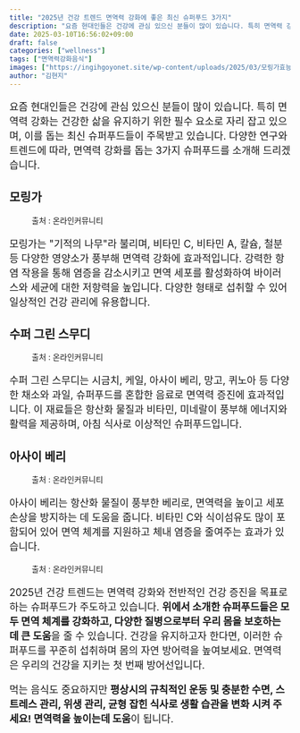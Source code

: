 ```yaml
---
title: "2025년 건강 트렌드 면역력 강화에 좋은 최신 슈퍼푸드 3가지"
description: "요즘 현대인들은 건강에 관심 있으신 분들이 많이 있습니다. 특히 면역력 강화는 건강한 삶을 유지하기 위한 필수 요소로 자리 잡고 있으며, 이를 돕는 최신 슈퍼푸드들이 주목받고 있습니다. 다양한 연구와 트렌드에 따라, 면역력 강화를 돕는 3가지 슈퍼푸드를 소개해 드리겠습"
date: 2025-03-10T16:56:02+09:00
draft: false
categories: ["wellness"]
tags: ["면역력강화음식"]
images: ["https://ingihgoyonet.site/wp-content/uploads/2025/03/모링가효능-1024x683.jpg", "https://ingihgoyonet.site/wp-content/uploads/2025/03/케일-1024x683.jpg", "https://ingihgoyonet.site/wp-content/uploads/2025/03/아사이베리-683x1024.jpg", "https://ingihgoyonet.site/wp-content/uploads/2025/03/면역력음식-1024x905.jpg"]
author: "김현지"
---
```


<p style="font-size:18px">요즘 현대인들은 건강에 관심 있으신 분들이 많이 있습니다. 특히 면역력 강화는 건강한 삶을 유지하기 위한 필수 요소로 자리 잡고 있으며, 이를 돕는 최신 슈퍼푸드들이 주목받고 있습니다. 다양한 연구와 트렌드에 따라, 면역력 강화를 돕는 3가지 슈퍼푸드를 소개해 드리겠습니다.</p> <h2 >모링가</h2> <figure ><img src="https://ingihgoyonet.site/wp-content/uploads/2025/03/모링가효능-1024x683.jpg" alt="" style="aspect-ratio:16/9;object-fit:cover"/><figcaption >출처 : 온라인커뮤니티</figcaption></figure> <p style="font-size:18px">모링가는 "기적의 나무"라 불리며, 비타민 C, 비타민 A, 칼슘, 철분 등 다양한 영양소가 풍부해 면역력 강화에 효과적입니다. 강력한 항염 작용을 통해 염증을 감소시키고 면역 세포를 활성화하여 바이러스와 세균에 대한 저항력을 높입니다. 다양한 형태로 섭취할 수 있어 일상적인 건강 관리에 유용합니다.</p> <h2 >수퍼 그린 스무디</h2> <figure ><img src="https://ingihgoyonet.site/wp-content/uploads/2025/03/케일-1024x683.jpg" alt="" style="aspect-ratio:16/9;object-fit:cover"/><figcaption >출처 : 온라인커뮤니티</figcaption></figure> <p style="font-size:18px">수퍼 그린 스무디는 시금치, 케일, 아사이 베리, 망고, 퀴노아 등 다양한 채소와 과일, 슈퍼푸드를 혼합한 음료로 면역력 증진에 효과적입니다. 이 재료들은 항산화 물질과 비타민, 미네랄이 풍부해 에너지와 활력을 제공하며, 아침 식사로 이상적인 슈퍼푸드입니다.</p> <h2 >아사이 베리</h2> <figure ><img src="https://ingihgoyonet.site/wp-content/uploads/2025/03/아사이베리-683x1024.jpg" alt="" style="aspect-ratio:16/9;object-fit:cover"/><figcaption >출처 : 온라인커뮤니티</figcaption></figure> <p style="font-size:18px">아사이 베리는 항산화 물질이 풍부한 베리로, 면역력을 높이고 세포 손상을 방지하는 데 도움을 줍니다. 비타민 C와 식이섬유도 많이 포함되어 있어 면역 체계를 지원하고 체내 염증을 줄여주는 효과가 있습니다.</p> <figure ><img src="https://ingihgoyonet.site/wp-content/uploads/2025/03/면역력음식-1024x905.jpg" alt="" style="aspect-ratio:16/9;object-fit:cover"/><figcaption >출처 : 온라인커뮤니티</figcaption></figure> <p style="font-size:18px">2025년 건강 트렌드는 면역력 강화와 전반적인 건강 증진을 목표로 하는 슈퍼푸드가 주도하고 있습니다. <strong>위에서 소개한 슈퍼푸드들은 모두 면역 체계를 강화하고, 다양한 질병으로부터 우리 몸을 보호하는 데 큰 도움</strong>을 줄 수 있습니다. 건강을 유지하고자 한다면, 이러한 슈퍼푸드를 꾸준히 섭취하며 몸의 자연 방어력을 높여보세요. 면역력은 우리의 건강을 지키는 첫 번째 방어선입니다.</p> <p style="font-size:18px">먹는 음식도 중요하지만 <strong>평상시의 규칙적인 운동 및 충분한 수면, 스트레스 관리, 위생 관리, 균형 잡힌 식사로 생활 습관을 변화 시켜 주세요! 면역력을 높이는데 도움</strong>이 됩니다.</p>